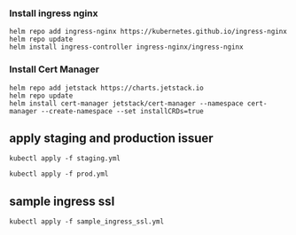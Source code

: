 
### Install ingress nginx
```
helm repo add ingress-nginx https://kubernetes.github.io/ingress-nginx
helm repo update
helm install ingress-controller ingress-nginx/ingress-nginx
```


### Install Cert Manager
```
helm repo add jetstack https://charts.jetstack.io
helm repo update
helm install cert-manager jetstack/cert-manager --namespace cert-manager --create-namespace --set installCRDs=true
```

## apply staging and production issuer
```
kubectl apply -f staging.yml
```

```
kubectl apply -f prod.yml
```

## sample ingress ssl
```
kubectl apply -f sample_ingress_ssl.yml
```